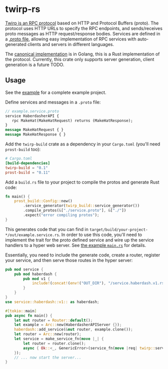 # twirp-rs

[Twirp is an RPC protocol](https://twitchtv.github.io/twirp/docs/spec_v7.html) based on HTTP and Protocol Buffers (proto). The protocol uses HTTP URLs to specify the RPC endpoints, and sends/receives proto messages as HTTP request/response bodies. Services are defined in a [.proto file](https://developers.google.com/protocol-buffers/docs/proto3), allowing easy implementation of RPC services with auto-generated clients and servers in different languages.

The [canonical implementation](https://github.com/twitchtv/twirp) is in Golang, this is a Rust implementation of the protocol. Currently, this crate only supports server generation, client generation is a future TODO.

## Usage

See the [example](./example) for a complete example project.

Define services and messages in a `.proto` file:

```proto
// example.service.proto
service HaberdasherAPI {
   rpc MakeHat(MakeHatRequest) returns (MakeHatResponse);
}
message MakeHatRequest { }
message MakeHatResponse { }
```

Add the `twirp-build` crate as a dependency in your `Cargo.toml` (you'll need `prost-build` too):

```toml
# Cargo.toml
[build-dependencies]
twirp-build = "0.1"
prost-build = "0.11"
```

Add a `build.rs` file to your project to compile the protos and generate Rust code:

```rust
fn main() {
    prost_build::Config::new()
        .service_generator(twirp_build::service_generator())
        .compile_protos(&["./service.proto"], &["./"])
        .expect("error compiling protos");
}
```

This generates code that you can find in `target/build/your-project-*/out/example.service.rs`. In order to use this code, you'll need to implement the trait for the proto defined service and wire up the service handlers to a hyper web server. See [the example `main.rs`]( example/src/main.rs) for details.

Essentially, you need to include the generate code, create a router, register your service, and then serve those routes in the hyper server:

```rust
pub mod service {
    pub mod haberdash {
        pub mod v1 {
            include!(concat!(env!("OUT_DIR"), "/service.haberdash.v1.rs"));
        }
    }
}
use service::haberdash::v1:: as haberdash;

#[tokio::main]
pub async fn main() {
    let mut router = Router::default();
    let example = Arc::new(HaberdasherAPIServer {});
    haberdash::add_service(&mut router, example.clone());
    let router = Arc::new(router);
    let service = make_service_fn(move |_| {
        let router = router.clone();
        async { Ok::<_, GenericError>(service_fn(move |req| twirp::serve(router.clone(), req))) }
    });
    // ... now start the server...
}
```
